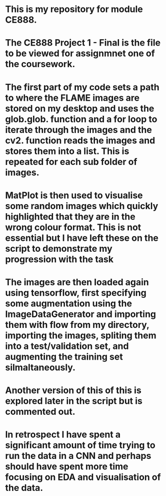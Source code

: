 # This is my repository for module CE888. 

# The CE888 Project 1 - Final is the file to be viewed for assignmnet one of the coursework. 

# The first part of my code sets a path to where the FLAME images are stored on my desktop and uses the glob.glob. function and a for loop to iterate through the images and the cv2. function reads the images and stores them into a list. This is repeated for each sub folder of images. 

# MatPlot is then used to visualise some random images which quickly highlighted that they are in the wrong colour format. This is not essential but I have left these on the script to demonstrate my progression with the task 

# The images are then loaded again using tensorflow, first specifying some augmentation using the ImageDataGenerator and importing them with flow from my directory, importing the images, spliting them into a test/validation set, and augmenting the training set silmaltaneously. 

# Another version of this of this is explored later in the script but is commented out. 

# In retrospect I have spent a significant amount of time trying to run the data in a CNN and perhaps should have spent more time focusing on EDA and visualisation of the data. 

